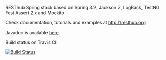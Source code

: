 RESThub Spring stack based on Spring 3.2, Jackson 2, LogBack, TestNG, Fest Assert 2.x and Mockito

Check documentation, tutorials and examples at <http://resthub.org>

Javadoc is available [here](http://resthub.org/apidocs/spring/2.1/).

Build status on Travis CI:

[![Build Status](https://travis-ci.org/fengshao3/todo.svg?branch=master)](https://travis-ci.org/fengshao3/todo)
